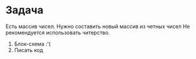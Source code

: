 # Задача

Есть массив чисел.
Нужно составить новый массив
из четных чисел
Не рекомендуется использовать 
читерство.
1. Блок-схема :'(
2. Писать код
